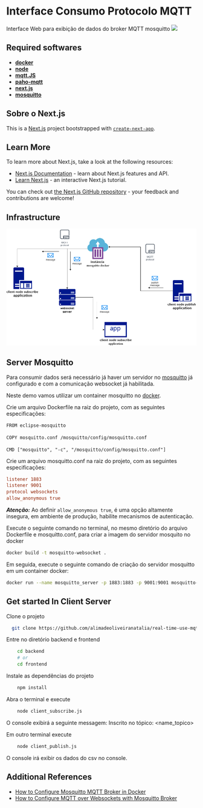 # Interface Consumo Protocolo MQTT
Interface Web para exibição de dados do broker MQTT mosquitto 
<img src="./demonstration-real-time-app.gif">

## Required softwares
- [**docker**](https://www.docker.com/)
- [**node**](https://nodejs.org/pt)
- [**mqtt.JS**](https://www.npmjs.com/package/mqtt)
- [**paho-mqtt**](https://pypi.org/project/paho-mqtt/)
- [**next.js**](https://nextjs.org/)
- [**mosquitto**](https://mosquitto.org/)
 
## Sobre o Next.js

This is a [Next.js](https://nextjs.org) project bootstrapped with [`create-next-app`](https://nextjs.org/docs/app/api-reference/cli/create-next-app).

## Learn More

To learn more about Next.js, take a look at the following resources:

- [Next.js Documentation](https://nextjs.org/docs) - learn about Next.js features and API.
- [Learn Next.js](https://nextjs.org/learn) - an interactive Next.js tutorial.

You can check out [the Next.js GitHub repository](https://github.com/vercel/next.js) - your feedback and contributions are welcome!

## Infrastructure
<img src="./infraestrutura_mqtt.drawio.png"/>

## Server Mosquitto

Para consumir dados será necessário já haver um servidor no [mosquitto](https://mosquitto.org/) já configurado e com a comunicação websocket já habilitada.

Neste demo vamos utilizar um container mosquitto no [docker](https://www.docker.com/).

Crie um arquivo Dockerfile na raiz do projeto, com as seguintes especificações:

```docker
FROM eclipse-mosquitto

COPY mosquitto.conf /mosquitto/config/mosquitto.conf

CMD ["mosquitto", "-c", "/mosquitto/config/mosquitto.conf"]
```

Crie um arquivo mosquitto.conf na raiz do projeto, com as seguintes especificações:

```conf
listener 1883
listener 9001
protocol websockets
allow_anonymous true
```
***Atenção:*** Ao definir `allow_anonymous true`, é uma opção altamente insegura, em ambiente de produção, habilite mecanismos de autenticação.

Execute o seguinte comando no terminal, no mesmo diretório do arquivo Dockerfile e mosquitto.conf, para criar a imagem do servidor mosquito no docker

```bash
docker build -t mosquitto-websocket .
```

Em seguida, execute o seguinte comando de criação do servidor mosquitto em um container docker:

```bash
docker run --name mosquitto_server -p 1883:1883 -p 9001:9001 mosquitto-websocket
```

## Get started In Client Server

Clone o projeto 
```bash
  git clone https://github.com/alimadeoliveiranatalia/real-time-use-mqtt.git
```
Entre no diretório backend e frontend
```bash
    cd backend
    # or
    cd frontend
```
Instale as dependências do projeto
```bash
    npm install
```
Abra o terminal e execute
```bash
    node client_subscribe.js
```
O console exibirá a seguinte messagem: Inscrito no tópico: <name_topico>

Em outro terminal execute
```bash
    node client_publish.js
```
O console irá exibir os dados do csv no console.

## Additional References

- [How to Configure Mosquitto MQTT Broker in Docker](https://cedalo.com/blog/mosquitto-docker-configuration-ultimate-guide/)
- [How to Configure MQTT over Websockets with Mosquitto Broker](https://cedalo.com/blog/enabling-websockets-over-mqtt-with-mosquitto/)